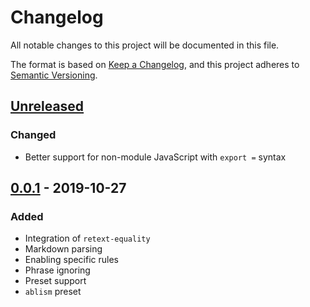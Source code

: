 # Changelog

All notable changes to this project will be documented in this file.

The format is based on [Keep a Changelog](https://keepachangelog.com/en/1.0.0/),
and this project adheres to
[Semantic Versioning](https://semver.org/spec/v2.0.0.html).

## [Unreleased]

### Changed

- Better support for non-module JavaScript with `export =` syntax

## [0.0.1] - 2019-10-27

### Added

- Integration of `retext-equality`
- Markdown parsing
- Enabling specific rules
- Phrase ignoring
- Preset support
- `ablism` preset

[unreleased]: https://github.com/erbridge/reilly/compare/v0.0.1...HEAD
[0.0.1]: https://github.com/erbridge/reilly/releases/tag/v0.0.1
